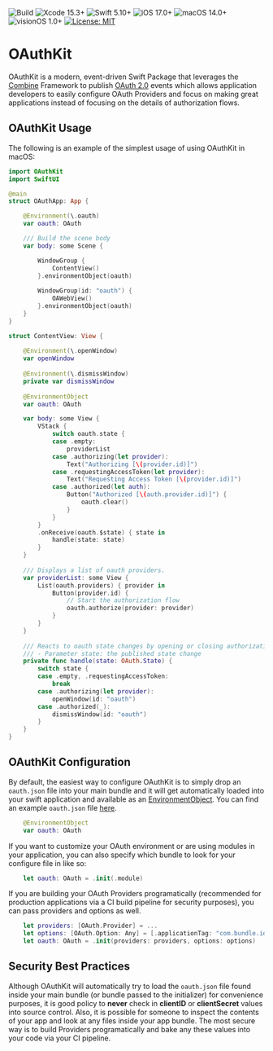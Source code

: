 ![Build](https://github.com/codefiesta/OAuthKit/actions/workflows/swift.yml/badge.svg)
![Xcode 15.3+](https://img.shields.io/badge/Xcode-15.3%2B-gold.svg)
![Swift 5.10+](https://img.shields.io/badge/Swift-5.10%2B-tomato.svg)
![iOS 17.0+](https://img.shields.io/badge/iOS-17.0%2B-crimson.svg)
![macOS 14.0+](https://img.shields.io/badge/macOS-14.0%2B-skyblue.svg)
![visionOS 1.0+](https://img.shields.io/badge/visionOS-1.0%2B-magenta.svg)
[![License: MIT](https://img.shields.io/badge/License-MIT-indigo.svg)](https://opensource.org/licenses/MIT)

# OAuthKit

OAuthKit is a modern, event-driven Swift Package that leverages the [Combine](https://developer.apple.com/documentation/combine) Framework to publish [OAuth 2.0](https://oauth.net/2/) events which allows application developers to easily configure OAuth Providers and focus on making great applications instead of focusing on the details of authorization flows.

## OAuthKit Usage

The following is an example of the simplest usage of using OAuthKit in macOS:

```swift
import OAuthKit
import SwiftUI

@main
struct OAuthApp: App {

    @Environment(\.oauth)
    var oauth: OAuth

    /// Build the scene body
    var body: some Scene {

        WindowGroup {
            ContentView()
        }.environmentObject(oauth)
        
        WindowGroup(id: "oauth") {
            OAWebView()
        }.environmentObject(oauth)
    }
} 

struct ContentView: View {
    
    @Environment(\.openWindow)
    var openWindow
    
    @Environment(\.dismissWindow)
    private var dismissWindow
    
    @EnvironmentObject
    var oauth: OAuth

    var body: some View {
        VStack {
            switch oauth.state {
            case .empty:
                providerList
            case .authorizing(let provider):
                Text("Authorizing [\(provider.id)]")
            case .requestingAccessToken(let provider):
                Text("Requesting Access Token [\(provider.id)]")
            case .authorized(let auth):
                Button("Authorized [\(auth.provider.id)]") {
                    oauth.clear()
                }
            }
        }
        .onReceive(oauth.$state) { state in
            handle(state: state)
        }
    }
    
    /// Displays a list of oauth providers.
    var providerList: some View {
        List(oauth.providers) { provider in
            Button(provider.id) {
                // Start the authorization flow
                oauth.authorize(provider: provider)
            }
        }
    }
    
    /// Reacts to oauth state changes by opening or closing authorization windows.
    /// - Parameter state: the published state change
    private func handle(state: OAuth.State) {
        switch state {
        case .empty, .requestingAccessToken:
            break
        case .authorizing(let provider):
            openWindow(id: "oauth")
        case .authorized(_):
            dismissWindow(id: "oauth")
        }
    }
}
```
## OAuthKit Configuration
By default, the easiest way to configure OAuthKit is to simply drop an `oauth.json` file into your main bundle and it will get automatically loaded into your swift application and available as an [EnvironmentObject](https://developer.apple.com/documentation/swiftui/environmentobject). You can find an example `oauth.json` file [here](https://github.com/codefiesta/OAuthKit/blob/main/Tests/OAuthKitTests/Resources/oauth.json).

```swift
    @EnvironmentObject
    var oauth: OAuth
```

If you want to customize your OAuth environment or are using modules in your application, you can also specify which bundle to look for your configure file in like so:


```swift
    let oauth: OAuth = .init(.module)
```

If you are building your OAuth Providers programatically (recommended for production applications via a CI build pipeline for security purposes), you can pass providers and options as well.

```swift
    let providers: [OAuth.Provider] = ...
    let options: [OAuth.Option: Any] = [.applicationTag: "com.bundle.identifier"]
    let oauth: OAuth = .init(providers: providers, options: options)
```


## Security Best Practices
Although OAuthKit will automatically try to load the `oauth.json` file found inside your main bundle (or bundle passed to the initializer) for convenience purposes, it is good policy to **never** check in **clientID** or **clientSecret** values into source control. Also, it is possible for someone to inspect the contents of your app and look at any files inside your app bundle. The most secure way is to build Providers programatically and bake any these values into your code via your CI pipeline.

